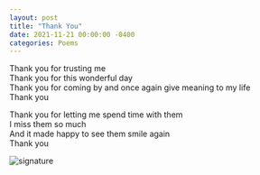 ```yaml
---
layout: post
title: "Thank You"
date: 2021-11-21 00:00:00 -0400
categories: Poems
---
```


Thank you for trusting me <br>
Thank you for this wonderful day <br>
Thank you for coming by and once again give meaning to my life <br> 
Thank you <br>

Thank you for letting me spend time with them <br>
I miss them so much <br>
And it made happy to see them smile again <br>
Thank you <br>

![signature](https://robertalberto.com/ttdlmr.png)
